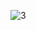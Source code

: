 ![3](https://github.com/cyber-robot1/Mastering-4-critical-SKILLS-using-CPP-17-course/assets/76911827/87f64079-2c86-4a5d-ae5e-7a379ad32f87)

